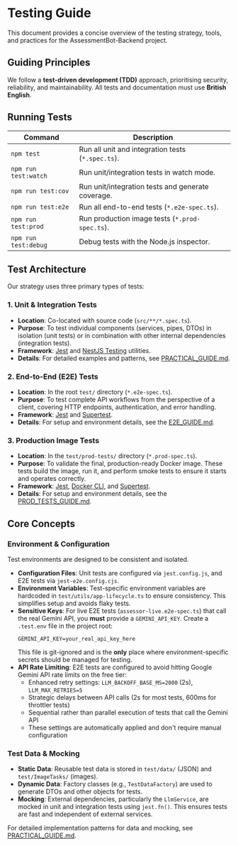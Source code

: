 # Testing Guide

This document provides a concise overview of the testing strategy, tools, and practices for the AssessmentBot-Backend project.

## Guiding Principles

We follow a **test-driven development (TDD)** approach, prioritising security, reliability, and maintainability. All tests and documentation must use **British English**.

## Running Tests

| Command              | Description                                       |
| -------------------- | ------------------------------------------------- |
| `npm test`           | Run all unit and integration tests (`*.spec.ts`). |
| `npm run test:watch` | Run unit/integration tests in watch mode.         |
| `npm run test:cov`   | Run unit/integration tests and generate coverage. |
| `npm run test:e2e`   | Run all end-to-end tests (`*.e2e-spec.ts`).       |
| `npm run test:prod`  | Run production image tests (`*.prod-spec.ts`).    |
| `npm run test:debug` | Debug tests with the Node.js inspector.           |

## Test Architecture

Our strategy uses three primary types of tests:

### 1. Unit & Integration Tests

- **Location**: Co-located with source code (`src/**/*.spec.ts`).
- **Purpose**: To test individual components (services, pipes, DTOs) in isolation (unit tests) or in combination with other internal dependencies (integration tests).
- **Framework**: [Jest](https://jestjs.io/) and [NestJS Testing](https://docs.nestjs.com/testing) utilities.
- **Details**: For detailed examples and patterns, see [PRACTICAL_GUIDE.md](./PRACTICAL_GUIDE.md).

### 2. End-to-End (E2E) Tests

- **Location**: In the root `test/` directory (`*.e2e-spec.ts`).
- **Purpose**: To test complete API workflows from the perspective of a client, covering HTTP endpoints, authentication, and error handling.
- **Framework**: [Jest](https://jestjs.io/) and [Supertest](https://github.com/ladjs/supertest).
- **Details**: For setup and environment details, see the [E2E_GUIDE.md](./E2E_GUIDE.md).

### 3. Production Image Tests

- **Location**: In the `test/prod-tests/` directory (`*.prod-spec.ts`).
- **Purpose**: To validate the final, production-ready Docker image. These tests build the image, run it, and perform smoke tests to ensure it starts and operates correctly.
- **Framework**: [Jest](https://jestjs.io/), [Docker CLI](https://docs.docker.com/engine/reference/commandline/cli/), and [Supertest](https://github.com/ladjs/supertest).
- **Details**: For setup and environment details, see the [PROD_TESTS_GUIDE.md](./PROD_TESTS_GUIDE.md).

## Core Concepts

### Environment & Configuration

Test environments are designed to be consistent and isolated.

- **Configuration Files**: Unit tests are configured via `jest.config.js`, and E2E tests via `jest-e2e.config.cjs`.
- **Environment Variables**: Test-specific environment variables are hardcoded in `test/utils/app-lifecycle.ts` to ensure consistency. This simplifies setup and avoids flaky tests.
- **Sensitive Keys**: For live E2E tests (`assessor-live.e2e-spec.ts`) that call the real Gemini API, you **must** provide a `GEMINI_API_KEY`. Create a `.test.env` file in the project root:
  ```
  GEMINI_API_KEY=your_real_api_key_here
  ```
  This file is git-ignored and is the **only** place where environment-specific secrets should be managed for testing.
- **API Rate Limiting**: E2E tests are configured to avoid hitting Google Gemini API rate limits on the free tier:
  - Enhanced retry settings: `LLM_BACKOFF_BASE_MS=2000` (2s), `LLM_MAX_RETRIES=5`
  - Strategic delays between API calls (2s for most tests, 600ms for throttler tests)
  - Sequential rather than parallel execution of tests that call the Gemini API
  - These settings are automatically applied and don't require manual configuration

### Test Data & Mocking

- **Static Data**: Reusable test data is stored in `test/data/` (JSON) and `test/ImageTasks/` (images).
- **Dynamic Data**: Factory classes (e.g., `TestDataFactory`) are used to generate DTOs and other objects for tests.
- **Mocking**: External dependencies, particularly the `LlmService`, are mocked in unit and integration tests using `jest.fn()`. This ensures tests are fast and independent of external services.

For detailed implementation patterns for data and mocking, see [PRACTICAL_GUIDE.md](./PRACTICAL_GUIDE.md).
